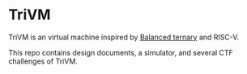 # TriVM

TriVM is an virtual machine inspired by [Balanced ternary](https://en.wikipedia.org/wiki/Balanced_ternary) and RISC-V.

This repo contains design documents, a simulator, and several CTF challenges of TriVM.
